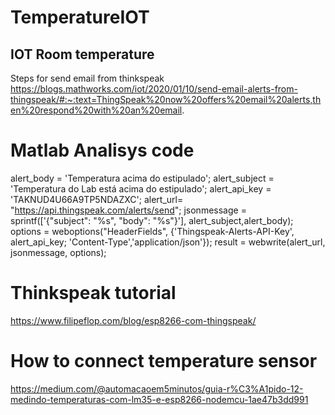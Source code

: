 # TemperatureIOT
## IOT Room temperature 


Steps for send email from thinkspeak
https://blogs.mathworks.com/iot/2020/01/10/send-email-alerts-from-thingspeak/#:~:text=ThingSpeak%20now%20offers%20email%20alerts,then%20respond%20with%20an%20email.

# Matlab Analisys code

alert_body = 'Temperatura acima do estipulado';
alert_subject = 'Temperatura do Lab está acima do estipulado';
alert_api_key = 'TAKNUD4U66A9TP5NDAZXC';
alert_url= "https://api.thingspeak.com/alerts/send";
jsonmessage = sprintf(['{"subject": "%s", "body": "%s"}'], alert_subject,alert_body);
options = weboptions("HeaderFields", {'Thingspeak-Alerts-API-Key', alert_api_key; 'Content-Type','application/json'});
result = webwrite(alert_url, jsonmessage, options);

# Thinkspeak tutorial
https://www.filipeflop.com/blog/esp8266-com-thingspeak/

# How to connect temperature sensor
https://medium.com/@automacaoem5minutos/guia-r%C3%A1pido-12-medindo-temperaturas-com-lm35-e-esp8266-nodemcu-1ae47b3dd991

